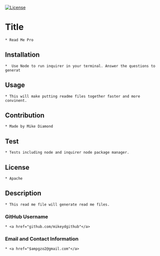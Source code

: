 

  [![License](https://img.shields.io/badge/License-Apache_2.0-blue.svg)](https://opensource.org/licenses/Apache-2.0) 
  # Title 
    * Read Me Pro
  ## Installation
    *  Use Node to run inquirer in your terminal. Answer the questions to generat
  ## Usage
    * This will make putting readme files together faster and more convinent.
  ## Contribution
    * Made by Mike Diamond
  ## Test
    * Tests including node and inquirer node package manager.
  ## License
    * Apache
  ## Description
    * This read me file will generate read me files.
  ### GitHub Username
    * <a href="github.com/mikeydgithub"</a>
  ### Email and Contact Information
    * <a href="$ampgzo2@gmail.com"</a>
  
